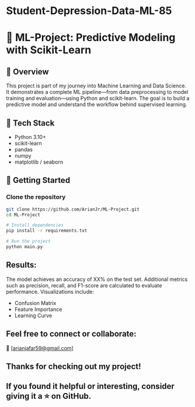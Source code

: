 # Student-Depression-Data-ML-85

# 🧠 ML-Project: Predictive Modeling with Scikit-Learn

## 📌 Overview
This project is part of my journey into Machine Learning and Data Science. It demonstrates a complete ML pipeline—from data preprocessing to model training and evaluation—using Python and scikit-learn. The goal is to build a predictive model and understand the workflow behind supervised learning.

## 🧰 Tech Stack
- Python 3.10+
- scikit-learn
- pandas
- numpy
- matplotlib / seaborn

## 🚀 Getting Started

### Clone the repository
```bash
git clone https://github.com/ArianJr/ML-Project.git
cd ML-Project

# Install dependencies
pip install -r requirements.txt

# Run the project
python main.py
```

## Results:
The model achieves an accuracy of XX% on the test set.
Additional metrics such as precision, recall, and F1-score are calculated to evaluate performance.
Visualizations include:
- Confusion Matrix
- Feature Importance
- Learning Curve

## Feel free to connect or collaborate:
📧 [arianjafar59@gmail.com]

## Thanks for checking out my project!
## If you found it helpful or interesting, consider giving it a ⭐ on GitHub.
